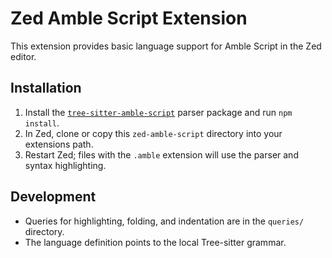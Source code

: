 # Zed Amble Script Extension

This extension provides basic language support for Amble Script in the Zed editor.

## Installation

1. Install the [`tree-sitter-amble-script`](../tree-sitter-amble-script) parser package and run `npm install`.
2. In Zed, clone or copy this `zed-amble-script` directory into your extensions path.
3. Restart Zed; files with the `.amble` extension will use the parser and syntax highlighting.

## Development

- Queries for highlighting, folding, and indentation are in the `queries/` directory.
- The language definition points to the local Tree-sitter grammar.

